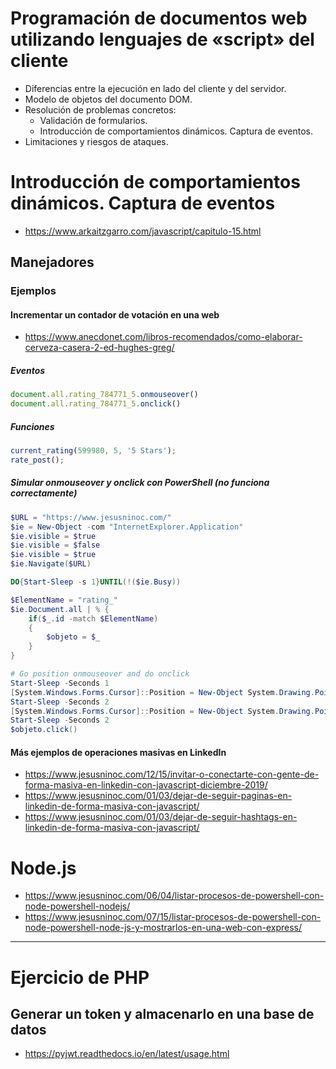 # Programación de documentos web utilizando lenguajes de «script» del cliente
- Diferencias entre la ejecución en lado del cliente y del servidor.
- Modelo de objetos del documento DOM.
- Resolución de problemas concretos:
  - Validación de formularios.
  - Introducción de comportamientos dinámicos. Captura de eventos.
- Limitaciones y riesgos de ataques. 

# Introducción de comportamientos dinámicos. Captura de eventos
* https://www.arkaitzgarro.com/javascript/capitulo-15.html
## Manejadores
### Ejemplos
#### Incrementar un contador de votación en una web
* https://www.anecdonet.com/libros-recomendados/como-elaborar-cerveza-casera-2-ed-hughes-greg/
##### Eventos
```JavaScript
document.all.rating_784771_5.onmouseover()
document.all.rating_784771_5.onclick()
```
##### Funciones
```JavaScript
current_rating(599980, 5, '5 Stars');
rate_post();
```
##### Simular onmouseover y onclick con PowerShell (no funciona correctamente)
```PowerShell
$URL = "https://www.jesusninoc.com/"
$ie = New-Object -com "InternetExplorer.Application"
$ie.visible = $true
$ie.visible = $false
$ie.visible = $true
$ie.Navigate($URL)

DO{Start-Sleep -s 1}UNTIL(!($ie.Busy))

$ElementName = "rating_"
$ie.Document.all | % {
    if($_.id -match $ElementName)
    {
        $objeto = $_
    }
}

# Go position onmouseover and do onclick
Start-Sleep -Seconds 1
[System.Windows.Forms.Cursor]::Position = New-Object System.Drawing.Point(435,247)
Start-Sleep -Seconds 2
[System.Windows.Forms.Cursor]::Position = New-Object System.Drawing.Point(436,244)
Start-Sleep -Seconds 2
$objeto.click()
```

#### Más ejemplos de operaciones masivas en LinkedIn
* https://www.jesusninoc.com/12/15/invitar-o-conectarte-con-gente-de-forma-masiva-en-linkedin-con-javascript-diciembre-2019/
* https://www.jesusninoc.com/01/03/dejar-de-seguir-paginas-en-linkedin-de-forma-masiva-con-javascript/
* https://www.jesusninoc.com/01/03/dejar-de-seguir-hashtags-en-linkedin-de-forma-masiva-con-javascript/

# Node.js
* https://www.jesusninoc.com/06/04/listar-procesos-de-powershell-con-node-powershell-nodejs/
* https://www.jesusninoc.com/07/15/listar-procesos-de-powershell-con-node-powershell-node-js-y-mostrarlos-en-una-web-con-express/

----------------

# Ejercicio de PHP
## Generar un token y almacenarlo en una base de datos
* https://pyjwt.readthedocs.io/en/latest/usage.html
